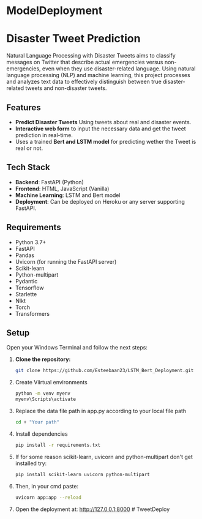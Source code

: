 # ModelDeployment
 
# Disaster Tweet Prediction

Natural Language Processing with Disaster Tweets aims to classify messages on Twitter that describe actual emergencies versus non-emergencies, even when they use disaster-related language. Using natural language processing (NLP) and machine learning, this project processes and analyzes text data to effectively distinguish between true disaster-related tweets and non-disaster tweets.

## Features

- **Predict Disaster Tweets** Using tweets about real and disaster events.
- **Interactive web form** to input the necessary data and get the tweet prediction in real-time.
- Uses a trained **Bert and LSTM model** for predicting wether the Tweet is real or not.

## Tech Stack

- **Backend**: FastAPI (Python)
- **Frontend**: HTML, JavaScript (Vanilla)
- **Machine Learning**: LSTM and Bert model
- **Deployment**: Can be deployed on Heroku or any server supporting FastAPI.

## Requirements

- Python 3.7+
- FastAPI
- Pandas
- Uvicorn (for running the FastAPI server)
- Scikit-learn
- Python-multipart
- Pydantic
- Tensorflow
- Starlette
- Nlkt
- Torch
- Transformers

## Setup
Open your Windows Terminal and follow the next steps:

1. **Clone the repository:**

   ```bash
   git clone https://github.com/Esteebaan23/LSTM_Bert_Deployment.git
   
2. Create Viirtual environments
   ```bash
   python -m venv myenv
   myenv\Scripts\activate
3. Replace the data file path in app.py according to your local file path
   ```bash
   cd + "Your path"
4. Install dependencies
    ```bash
    pip install -r requirements.txt

5. If for some reason scikit-learn, uvicorn and python-multipart don't get installed try:
   ```bash
   pip install scikit-learn uvicorn python-multipart

6. Then, in your cmd paste:
   ```bash
   uvicorn app:app --reload
   
7. Open the deployment at: http://127.0.0.1:8000
#   T w e e t D e p l o y 
 
 

